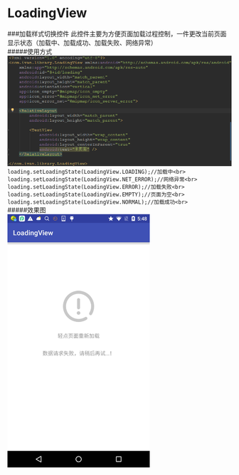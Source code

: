 # LoadingView
###加载样式切换控件
此控件主要为方便页面加载过程控制，一件更改当前页面显示状态（加载中、加载成功、加载失败、网络异常）<br>
#####使用方式
<img src="https://github.com/Ivan-Jun/LoadingView/blob/master/app/screen/xml_screen.png" width="600px"  />
<br>
`
loading.setLoadingState(LoadingView.LOADING);//加载中<br>
loading.setLoadingState(LoadingView.NET_ERROR);//网络异常<br>
loading.setLoadingState(LoadingView.ERROR);//加载失败<br>
loading.setLoadingState(LoadingView.EMPTY);//页面为空<br>
loading.setLoadingState(LoadingView.NORMAL);//加载成功<br>
`
<br>
#####效果图<br>
<img src="https://github.com/Ivan-Jun/LoadingView/blob/master/app/screen/loading_screen.png" alt="Drawing" width="320px" />
<br>


